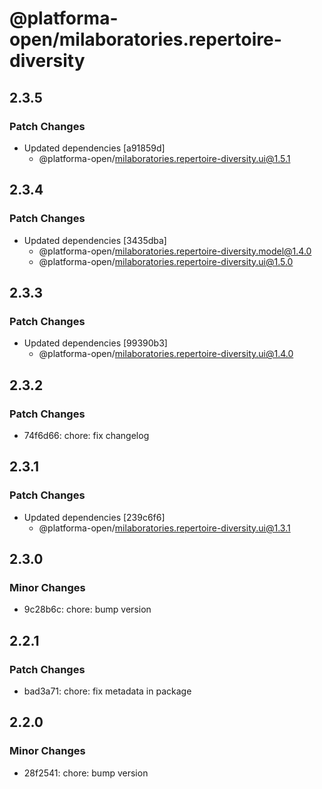# @platforma-open/milaboratories.repertoire-diversity

## 2.3.5

### Patch Changes

- Updated dependencies [a91859d]
  - @platforma-open/milaboratories.repertoire-diversity.ui@1.5.1

## 2.3.4

### Patch Changes

- Updated dependencies [3435dba]
  - @platforma-open/milaboratories.repertoire-diversity.model@1.4.0
  - @platforma-open/milaboratories.repertoire-diversity.ui@1.5.0

## 2.3.3

### Patch Changes

- Updated dependencies [99390b3]
  - @platforma-open/milaboratories.repertoire-diversity.ui@1.4.0

## 2.3.2

### Patch Changes

- 74f6d66: chore: fix changelog

## 2.3.1

### Patch Changes

- Updated dependencies [239c6f6]
  - @platforma-open/milaboratories.repertoire-diversity.ui@1.3.1

## 2.3.0

### Minor Changes

- 9c28b6c: chore: bump version

## 2.2.1

### Patch Changes

- bad3a71: chore: fix metadata in package

## 2.2.0

### Minor Changes

- 28f2541: chore: bump version
